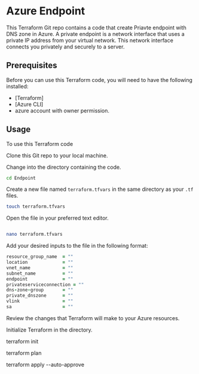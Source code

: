 # Azure Endpoint

This Terraform Git repo contains a code that create Priavte endpoint with DNS zone in Azure.
A private endpoint is a network interface that uses a private IP address from your virtual network. This network interface connects you privately and securely to a server.


## Prerequisites

Before you can use this Terraform code, you will need to have the following installed:

- [Terraform]
- [Azure CLI]
- azure account with owner permission.


## Usage

To use this Terraform code

Clone this Git repo to your local machine.

Change into the directory containing the code.

```bash
cd Endpoint

```

Create a new file named `terraform.tfvars` in the same directory as your `.tf` files.

```bash
touch terraform.tfvars
```

Open the file in your preferred text editor.

```bash

nano terraform.tfvars
```

Add your desired inputs to the file in the following format:

```ruby
resource_group_name  = ""
location             = ""
vnet_name            = ""
subnet_name          = ""
endpoint             = ""
privateserviceconnection = ""
dns-zone-group       = ""
private_dnszone      = ""
vlink                = ""
sa                   = ""
```
Review the changes that Terraform will make to your Azure resources.


Initialize Terraform in the directory.


terraform init

terraform plan 

terraform apply --auto-approve